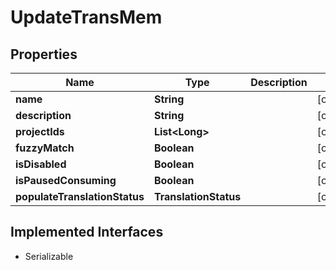 

# UpdateTransMem


## Properties

| Name | Type | Description | Notes |
|------------ | ------------- | ------------- | -------------|
|**name** | **String** |  |  [optional] |
|**description** | **String** |  |  [optional] |
|**projectIds** | **List&lt;Long&gt;** |  |  [optional] |
|**fuzzyMatch** | **Boolean** |  |  [optional] |
|**isDisabled** | **Boolean** |  |  [optional] |
|**isPausedConsuming** | **Boolean** |  |  [optional] |
|**populateTranslationStatus** | **TranslationStatus** |  |  [optional] |


## Implemented Interfaces

* Serializable


